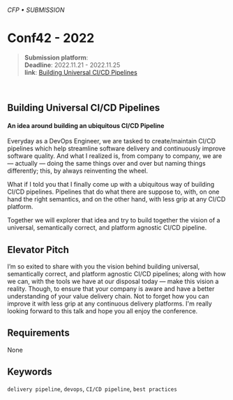 ###### CFP • SUBMISSION
# Conf42 - 2022


> **Submission platform**: <br>
> **Deadline**: 2022.11.21 - 2022.11.25<br>
> **link**: [Building Universal CI/CD Pipelines](https://www.conf42.com/DevSecOps_2022_Lionel_Lonkap_Tsamba_building_universal_cicd_pipelines)

<br>

## Building Universal CI/CD Pipelines
#### An idea around building an ubiquitous CI/CD Pipeline

Everyday as a DevOps Engineer, we are tasked to create/maintain CI/CD pipelines which help streamline software delivery and continuously improve software quality. And what I realized is, from company to company, we are — actually — doing the same things over and over but naming things differently; this, by always reinventing the wheel. 

What if I told you that I finally come up with a ubiquitous way of building CI/CD pipelines. Pipelines that do what there are suppose to, with, on one hand the right semantics, and on the other hand, with less grip at any CI/CD platform.

Together we will explorer that idea and try to build together the vision of a universal, semantically correct, and platform agnostic CI/CD pipeline.

## Elevator Pitch 

I’m so exited to share with you the vision behind building universal, semantically correct, and platform agnostic CI/CD pipelines; along with how we can, with the tools we have at our disposal today — make this vision a reality. Though, to ensure that your company is aware and have a better understanding of your value delivery chain. Not to forget how you can improve it with less grip at any continuous delivery platforms.
I'm really looking forward to this talk and hope you all enjoy the conference.


## Requirements

None

## Keywords

`delivery pipeline`, `devops`, `CI/CD pipeline`, `best practices`
